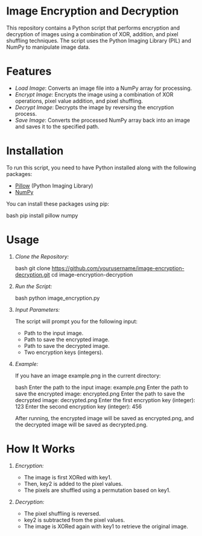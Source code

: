 # Image Encryption and Decryption

This repository contains a Python script that performs encryption and decryption of images using a combination of XOR, addition, and pixel shuffling techniques. The script uses the Python Imaging Library (PIL) and NumPy to manipulate image data.

# Features

- *Load Image*: Converts an image file into a NumPy array for processing.
- *Encrypt Image*: Encrypts the image using a combination of XOR operations, pixel value addition, and pixel shuffling.
- *Decrypt Image*: Decrypts the image by reversing the encryption process.
- *Save Image*: Converts the processed NumPy array back into an image and saves it to the specified path.

# Installation

To run this script, you need to have Python installed along with the following packages:

- [Pillow](https://python-pillow.org/) (Python Imaging Library)
- [NumPy](https://numpy.org/)

You can install these packages using pip:

bash
pip install pillow numpy


# Usage

1. *Clone the Repository:*

   bash
   git clone https://github.com/yourusername/image-encryption-decryption.git
   cd image-encryption-decryption
   

2. *Run the Script:*

   bash
   python image_encryption.py
   

3. *Input Parameters:*

   The script will prompt you for the following input:

   - Path to the input image.
   - Path to save the encrypted image.
   - Path to save the decrypted image.
   - Two encryption keys (integers).

4. *Example:*

   If you have an image example.png in the current directory:

   bash
   Enter the path to the input image: example.png
   Enter the path to save the encrypted image: encrypted.png
   Enter the path to save the decrypted image: decrypted.png
   Enter the first encryption key (integer): 123
   Enter the second encryption key (integer): 456
   

   After running, the encrypted image will be saved as encrypted.png, and the decrypted image will be saved as decrypted.png.

# How It Works

1. *Encryption:*
   - The image is first XORed with key1.
   - Then, key2 is added to the pixel values.
   - The pixels are shuffled using a permutation based on key1.

2. *Decryption:*
   - The pixel shuffling is reversed.
   - key2 is subtracted from the pixel values.
   - The image is XORed again with key1 to retrieve the original image.
